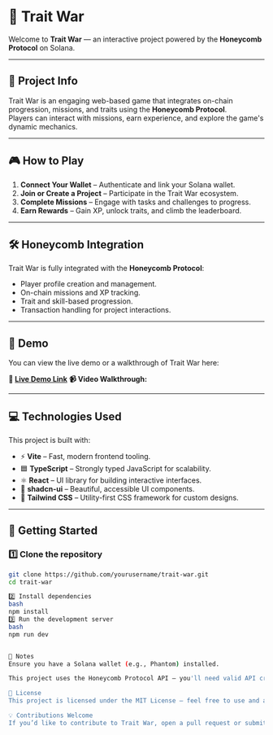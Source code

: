 # 🐝 Trait War

Welcome to **Trait War** — an interactive project powered by the **Honeycomb Protocol** on Solana.

---

## 📜 Project Info

Trait War is an engaging web-based game that integrates on-chain progression, missions, and traits using the **Honeycomb Protocol**.  
Players can interact with missions, earn experience, and explore the game's dynamic mechanics.

---

## 🎮 How to Play

1. **Connect Your Wallet** – Authenticate and link your Solana wallet.
2. **Join or Create a Project** – Participate in the Trait War ecosystem.
3. **Complete Missions** – Engage with tasks and challenges to progress.
4. **Earn Rewards** – Gain XP, unlock traits, and climb the leaderboard.

---

## 🛠 Honeycomb Integration

Trait War is fully integrated with the **Honeycomb Protocol**:
- Player profile creation and management.
- On-chain missions and XP tracking.
- Trait and skill-based progression.
- Transaction handling for project interactions.

---

## 🎥 Demo

You can view the live demo or a walkthrough of Trait War here:  

**🔗 [Live Demo Link](https://trairwarcom.site/)** 
**📹 Video Walkthrough:**

---

## 💻 Technologies Used

This project is built with:

- ⚡ **Vite** – Fast, modern frontend tooling.
- 🟦 **TypeScript** – Strongly typed JavaScript for scalability.
- ⚛ **React** – UI library for building interactive interfaces.
- 🎨 **shadcn-ui** – Beautiful, accessible UI components.
- 🌈 **Tailwind CSS** – Utility-first CSS framework for custom designs.

---

## 🚀 Getting Started

### 1️⃣ Clone the repository
```bash
git clone https://github.com/yourusername/trait-war.git
cd trait-war

2️⃣ Install dependencies
bash
npm install
3️⃣ Run the development server
bash
npm run dev


📌 Notes
Ensure you have a Solana wallet (e.g., Phantom) installed.

This project uses the Honeycomb Protocol API — you'll need valid API credentials to interact fully.

📄 License
This project is licensed under the MIT License – feel free to use and adapt.

💡 Contributions Welcome
If you’d like to contribute to Trait War, open a pull request or submit an issue on GitHub.



